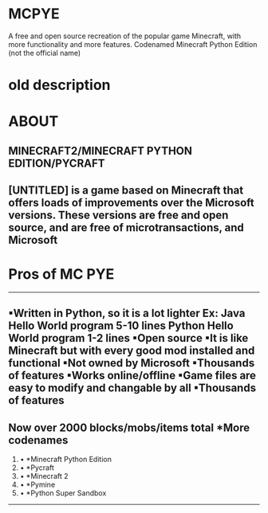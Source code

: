 # MCPYE
A free and open source recreation of the popular game Minecraft, with more functionality and more features. Codenamed Minecraft Python Edition (not the official name)

# old description
# ABOUT
MINECRAFT2/MINECRAFT PYTHON EDITION/PYCRAFT
---
[UNTITLED] is a game based on Minecraft that offers loads of improvements over the Microsoft versions. These versions are free and open source, and are free of microtransactions, and Microsoft
---
# Pros of MC PYE
---
▪Written in Python, so it is a lot lighter
Ex:
Java Hello World program 5-10 lines
Python Hello World program 1-2 lines
▪Open source
▪It is like Minecraft but with every good mod installed and functional
▪Not owned by Microsoft
▪Thousands of features
▪Works online/offline
▪Game files are easy to modify and changable by all
▪Thousands of features
---
Now over 2000 blocks/mobs/items total
*More codenames
---
1. • *Minecraft Python Edition
2. • *Pycraft
3. • *Minecraft 2
4. • *Pymine
5. • *Python Super Sandbox
---
